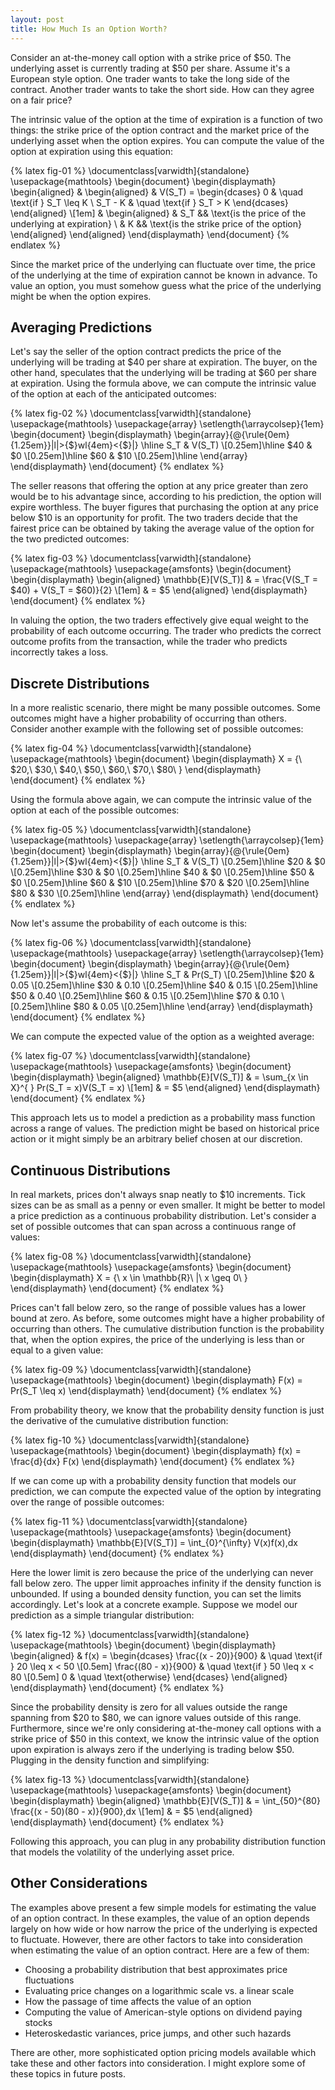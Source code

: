```yaml
---
layout: post
title: How Much Is an Option Worth?
---
```


Consider an at-the-money call option with a strike price of $50. The underlying asset is currently trading at $50 per share. Assume it's a European style option. One trader wants to take the long side of the contract. Another trader wants to take the short side. How can they agree on a fair price?

<!--excerpt-->

The intrinsic value of the option at the time of expiration is a function of two things: the strike price of the option contract and the market price of the underlying asset when the option expires. You can compute the value of the option at expiration using this equation:

{% latex fig-01 %}
    \documentclass[varwidth]{standalone}
    \usepackage{mathtools}
    \begin{document}
    \begin{displaymath}
    \begin{aligned}
    &
    \begin{aligned}
    & V(S_T) =
    \begin{dcases}
    0       & \quad \text{if } S_T \leq K
    \\
    S_T - K & \quad \text{if } S_T > K
    \end{dcases}
    \end{aligned}
    \\[1em]
    &
    \begin{aligned}
    & S_T && \text{is the price of the underlying at expiration}
    \\
    & K   && \text{is the strike price of the option}
    \end{aligned}
    \end{aligned}
    \end{displaymath}
    \end{document}
{% endlatex %}

Since the market price of the underlying can fluctuate over time, the price of the underlying at the time of expiration cannot be known in advance. To value an option, you must somehow guess what the price of the underlying might be when the option expires.

## Averaging Predictions

Let's say the seller of the option contract predicts the price of the underlying will be trading at $40 per share at expiration. The buyer, on the other hand, speculates that the underlying will be trading at $60 per share at expiration. Using the formula above, we can compute the intrinsic value of the option at each of the anticipated outcomes:

{% latex fig-02 %}
    \documentclass[varwidth]{standalone}
    \usepackage{mathtools}
    \usepackage{array}
    \setlength{\arraycolsep}{1em}
    \begin{document}
    \begin{displaymath}
    \begin{array}{@{\rule{0em}{1.25em}}|l|>{$}wl{4em}<{$}|}
    \hline
    S_T  & V(S_T)
    \\[0.25em]\hline
    \$40 & \$0
    \\[0.25em]\hline
    \$60 & \$10
    \\[0.25em]\hline
    \end{array}
    \end{displaymath}
    \end{document}
{% endlatex %}

The seller reasons that offering the option at any price greater than zero would be to his advantage since, according to his prediction, the option will expire worthless. The buyer figures that purchasing the option at any price below $10 is an opportunity for profit. The two traders decide that the fairest price can be obtained by taking the average value of the option for the two predicted outcomes:

{% latex fig-03 %}
    \documentclass[varwidth]{standalone}
    \usepackage{mathtools}
    \usepackage{amsfonts}
    \begin{document}
    \begin{displaymath}
    \begin{aligned}
    \mathbb{E}[V(S_T)] & = \frac{V(S_T = \$40) + V(S_T = \$60)}{2}
    \\[1em]
                       & = \$5
    \end{aligned}
    \end{displaymath}
    \end{document}
{% endlatex %}

In valuing the option, the two traders effectively give equal weight to the probability of each outcome occurring. The trader who predicts the correct outcome profits from the transaction, while the trader who predicts incorrectly takes a loss.

## Discrete Distributions

In a more realistic scenario, there might be many possible outcomes. Some outcomes might have a higher probability of occurring than others. Consider another example with the following set of possible outcomes:

{% latex fig-04 %}
    \documentclass[varwidth]{standalone}
    \usepackage{mathtools}
    \begin{document}
    \begin{displaymath}
    X = \{\ \$20,\ \$30,\ \$40,\ \$50,\ \$60,\ \$70,\ \$80\ \}
    \end{displaymath}
    \end{document}
{% endlatex %}

Using the formula above again, we can compute the intrinsic value of the option at each of the possible outcomes:

{% latex fig-05 %}
    \documentclass[varwidth]{standalone}
    \usepackage{mathtools}
    \usepackage{array}
    \setlength{\arraycolsep}{1em}
    \begin{document}
    \begin{displaymath}
    \begin{array}{@{\rule{0em}{1.25em}}|l|>{$}wl{4em}<{$}|}
    \hline
    S_T  & V(S_T)
    \\[0.25em]\hline
    \$20 & \$0
    \\[0.25em]\hline
    \$30 & \$0
    \\[0.25em]\hline
    \$40 & \$0
    \\[0.25em]\hline
    \$50 & \$0
    \\[0.25em]\hline
    \$60 & \$10
    \\[0.25em]\hline
    \$70 & \$20
    \\[0.25em]\hline
    \$80 & \$30
    \\[0.25em]\hline
    \end{array}
    \end{displaymath}
    \end{document}
{% endlatex %}

Now let's assume the probability of each outcome is this:

{% latex fig-06 %}
    \documentclass[varwidth]{standalone}
    \usepackage{mathtools}
    \usepackage{array}
    \setlength{\arraycolsep}{1em}
    \begin{document}
    \begin{displaymath}
    \begin{array}{@{\rule{0em}{1.25em}}|l|>{$}wl{4em}<{$}|}
    \hline
    S_T  & Pr(S_T)
    \\[0.25em]\hline
    \$20 & 0.05
    \\[0.25em]\hline
    \$30 & 0.10
    \\[0.25em]\hline
    \$40 & 0.15
    \\[0.25em]\hline
    \$50 & 0.40
    \\[0.25em]\hline
    \$60 & 0.15
    \\[0.25em]\hline
    \$70 & 0.10
    \\[0.25em]\hline
    \$80 & 0.05
    \\[0.25em]\hline
    \end{array}
    \end{displaymath}
    \end{document}
{% endlatex %}

We can compute the expected value of the option as a weighted average:

{% latex fig-07 %}
    \documentclass[varwidth]{standalone}
    \usepackage{mathtools}
    \usepackage{amsfonts}
    \begin{document}
    \begin{displaymath}
    \begin{aligned}
    \mathbb{E}[V(S_T)] & = \sum_{x \in X}^{ } Pr(S_T = x)V(S_T = x)
    \\[1em]
                       & = \$5
    \end{aligned}
    \end{displaymath}
    \end{document}
{% endlatex %}

This approach lets us to model a prediction as a probability mass function across a range of values. The prediction might be based on historical price action or it might simply be an arbitrary belief chosen at our discretion.

## Continuous Distributions

In real markets, prices don't always snap neatly to $10 increments. Tick sizes can be as small as a penny or even smaller. It might be better to model a price prediction as a continuous probability distribution. Let's consider a set of possible outcomes that can span across a continuous range of values:

{% latex fig-08 %}
    \documentclass[varwidth]{standalone}
    \usepackage{mathtools}
    \usepackage{amsfonts}
    \begin{document}
    \begin{displaymath}
    X = \{\ x \in \mathbb{R}\ |\ x \geq 0\ \}
    \end{displaymath}
    \end{document}
{% endlatex %}

Prices can't fall below zero, so the range of possible values has a lower bound at zero. As before, some outcomes might have a higher probability of occurring than others. The cumulative distribution function is the probability that, when the option expires, the price of the underlying is less than or equal to a given value:

{% latex fig-09 %}
    \documentclass[varwidth]{standalone}
    \usepackage{mathtools}
    \begin{document}
    \begin{displaymath}
    F(x) = Pr(S_T \leq x)
    \end{displaymath}
    \end{document}
{% endlatex %}

From probability theory, we know that the probability density function is just the derivative of the cumulative distribution function:

{% latex fig-10 %}
    \documentclass[varwidth]{standalone}
    \usepackage{mathtools}
    \begin{document}
    \begin{displaymath}
    f(x) = \frac{d}{dx} F(x)
    \end{displaymath}
    \end{document}
{% endlatex %}

If we can come up with a probability density function that models our prediction, we can compute the expected value of the option by integrating over the range of possible outcomes:

{% latex fig-11 %}
    \documentclass[varwidth]{standalone}
    \usepackage{mathtools}
    \usepackage{amsfonts}
    \begin{document}
    \begin{displaymath}
    \mathbb{E}[V(S_T)] = \int_{0}^{\infty} V(x)f(x)\,dx
    \end{displaymath}
    \end{document}
{% endlatex %}

Here the lower limit is zero because the price of the underlying can never fall below zero. The upper limit approaches infinity if the density function is unbounded. If using a bounded density function, you can set the limits accordingly. Let's look at a concrete example. Suppose we model our prediction as a simple triangular distribution:

{% latex fig-12 %}
    \documentclass[varwidth]{standalone}
    \usepackage{mathtools}
    \begin{document}
    \begin{displaymath}
    \begin{aligned}
    & f(x) =
    \begin{dcases}
    \frac{(x - 20)}{900} & \quad \text{if } 20 \leq x < 50
    \\[0.5em]
    \frac{(80 - x)}{900} & \quad \text{if } 50 \leq x < 80
    \\[0.5em]
    0                    & \quad \text{otherwise}
    \end{dcases}
    \end{aligned}
    \end{displaymath}
    \end{document}
{% endlatex %}

Since the probability density is zero for all values outside the range spanning from $20 to $80, we can ignore values outside of this range. Furthermore, since we're only considering at-the-money call options with a strike price of $50 in this context, we know the intrinsic value of the option upon expiration is always zero if the underlying is trading below $50. Plugging in the density function and simplifying:

{% latex fig-13 %}
    \documentclass[varwidth]{standalone}
    \usepackage{mathtools}
    \usepackage{amsfonts}
    \begin{document}
    \begin{displaymath}
    \begin{aligned}
    \mathbb{E}[V(S_T)] & = \int_{50}^{80} \frac{(x - 50)(80 - x)}{900}\,dx
    \\[1em]
                       & = \$5
    \end{aligned}
    \end{displaymath}
    \end{document}
{% endlatex %}

Following this approach, you can plug in any probability distribution function that models the volatility of the underlying asset price.

## Other Considerations

The examples above present a few simple models for estimating the value of an option contract. In these examples, the value of an option depends largely on how wide or how narrow the price of the underlying is expected to fluctuate. However, there are other factors to take into consideration when estimating the value of an option contract. Here are a few of them:

* Choosing a probability distribution that best approximates price fluctuations
* Evaluating price changes on a logarithmic scale vs. a linear scale
* How the passage of time affects the value of an option
* Computing the value of American-style options on dividend paying stocks
* Heteroskedastic variances, price jumps, and other such hazards

There are other, more sophisticated option pricing models available which take these and other factors into consideration. I might explore some of these topics in future posts.
